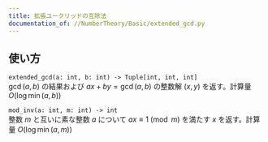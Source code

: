 ```yaml
---
title: 拡張ユークリッドの互除法
documentation_of: //NumberTheory/Basic/extended_gcd.py
---
```


## 使い方
`extended_gcd(a: int, b: int) -> Tuple[int, int, int]`  
$\gcd(a, b)$ の結果および $ax + by = \gcd(a, b)$ の整数解 $(x, y)$ を返す。計算量 $O(\log \min(a, b))$

`mod_inv(a: int, m: int) -> int`  
整数 $m$ と互いに素な整数 $a$ について $ax \equiv 1 \pmod{m}$ を満たす $x$ を返す。計算量 $O(\log \min(a, m))$
